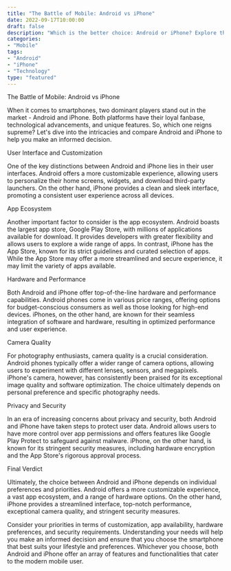 ```yaml
--- 
title: "The Battle of Mobile: Android vs iPhone" 
date: 2022-09-17T10:00:00 
draft: false 
description: "Which is the better choice: Android or iPhone? Explore the key differences and make an informed decision." 
categories: 
- "Mobile" 
tags: 
- "Android" 
- "iPhone" 
- "Technology" 
type: "featured" 
--- 
```


The Battle of Mobile: Android vs iPhone

When it comes to smartphones, two dominant players stand out in the market - Android and iPhone. Both platforms have their loyal fanbase, technological advancements, and unique features. So, which one reigns supreme? Let's dive into the intricacies and compare Android and iPhone to help you make an informed decision.

User Interface and Customization

One of the key distinctions between Android and iPhone lies in their user interfaces. Android offers a more customizable experience, allowing users to personalize their home screens, widgets, and download third-party launchers. On the other hand, iPhone provides a clean and sleek interface, promoting a consistent user experience across all devices.

App Ecosystem

Another important factor to consider is the app ecosystem. Android boasts the largest app store, Google Play Store, with millions of applications available for download. It provides developers with greater flexibility and allows users to explore a wide range of apps. In contrast, iPhone has the App Store, known for its strict guidelines and curated selection of apps. While the App Store may offer a more streamlined and secure experience, it may limit the variety of apps available.

Hardware and Performance

Both Android and iPhone offer top-of-the-line hardware and performance capabilities. Android phones come in various price ranges, offering options for budget-conscious consumers as well as those looking for high-end devices. iPhones, on the other hand, are known for their seamless integration of software and hardware, resulting in optimized performance and user experience.

Camera Quality

For photography enthusiasts, camera quality is a crucial consideration. Android phones typically offer a wider range of camera options, allowing users to experiment with different lenses, sensors, and megapixels. iPhone's camera, however, has consistently been praised for its exceptional image quality and software optimization. The choice ultimately depends on personal preference and specific photography needs.

Privacy and Security

In an era of increasing concerns about privacy and security, both Android and iPhone have taken steps to protect user data. Android allows users to have more control over app permissions and offers features like Google Play Protect to safeguard against malware. iPhone, on the other hand, is known for its stringent security measures, including hardware encryption and the App Store's rigorous approval process.

Final Verdict

Ultimately, the choice between Android and iPhone depends on individual preferences and priorities. Android offers a more customizable experience, a vast app ecosystem, and a range of hardware options. On the other hand, iPhone provides a streamlined interface, top-notch performance, exceptional camera quality, and stringent security measures.

Consider your priorities in terms of customization, app availability, hardware preferences, and security requirements. Understanding your needs will help you make an informed decision and ensure that you choose the smartphone that best suits your lifestyle and preferences. Whichever you choose, both Android and iPhone offer an array of features and functionalities that cater to the modern mobile user.
